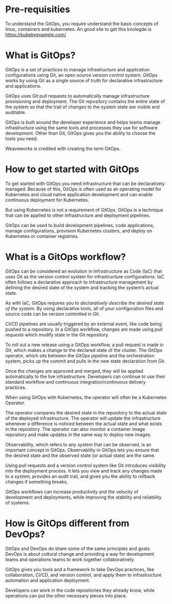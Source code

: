 # Pre-requisities
To understand the GitOps, you require understand the basis concepts of linux, containers and kubernetes. An good site to get this knolegde is https://kubebyexample.com/

# What is GitOps?
GitOps is a set of practices to manage infrastructure and application configurations using Git, an open source version control system. GitOps works by using Git as a single source of truth for declarative infrastructure and applications.

GitOps uses Git pull requests to automatically manage infrastructure provisioning and deployment. The Git repository contains the entire state of the system so that the trail of changes to the system state are visible and auditable.

GitOps is built around the developer experience and helps teams manage infrastructure using the same tools and processes they use for software development. Other than Git, GitOps gives you the ability to choose the tools you need.

Weaveworks is credited with creating the term GitOps.

# How to get started with GitOps
To get started with GitOps you need infrastructure that can be declaratively managed. Because of this, GitOps is often used as an operating model for Kubernetes and cloud native application development and can enable continuous deployment for Kubernetes.

But using Kubernetes is not a requirement of GitOps. GitOps is a technique that can be applied to other infrastructure and deployment pipelines.   

GitOps can be used to build development pipelines, code applications, manage configurations, provision Kubernetes clusters, and deploy on Kubernetes or container registries.

# What is a GitOps workflow?
GitOps can be considered an evolution in Infrastructure as Code (IaC) that uses Git as the version control system for infrastructure configurations. IaC often follows a declarative approach to infrastructure management by defining the desired state of the system and tracking the system’s actual state.

As with IaC, GitOps requires you to *declaratively describe the desired state of the system.* By using declarative tools, all of your configuration files and source code can be version controlled in Git.

CI/CD pipelines are usually triggered by an external event, like code being pushed to a repository. In a GitOps workflow, changes are made using *pull requests* which modify state in the Git repository. 

To roll out a new release using a GitOps workflow, a pull request is made in Git, which makes a change to the declared state of the cluster. The GitOps operator, which sits between the GitOps pipeline and the orchestration system, picks up the commit and pulls in the new state declaration from Git.   

Once the changes are approved and merged, they will be applied automatically to the live infrastructure. Developers can continue to use their standard workflow and continuous integration/continuous delivery practices. 

When using GitOps with Kubernetes, the operator will often be a Kubernetes Operator.

The operator compares the desired state in the repository to the actual state of the deployed infrastructure. The operator will update the infrastructure whenever a difference is noticed between the actual state and what exists in the repository. The operator can also monitor a container image repository and make updates in the same way to deploy new images.

Observability, which refers to any system that can be observed, is an important concept in GitOps. Observability in GitOps lets you ensure that the desired state and the observed state (or actual state) are the same. 

Using pull requests and a version control system like Git introduces visibility into the deployment process. It lets you view and track any changes made to a system, provides an audit trail, and gives you the ability to rollback changes if something breaks.

GitOps workflows can increase productivity and the velocity of development and deployments, while improving the stability and reliability of systems.

# How is GitOps different from DevOps?
GitOps and DevOps do share some of the same principles and goals. DevOps is about cultural change and providing a way for development teams and operations teams to work together collaboratively.

GitOps gives you tools and a framework to take DevOps practices, like collaboration, CI/CD, and version control, and apply them to infrastructure automation and application deployment. 

Developers can work in the code repositories they already know, while operations can put the other necessary pieces into place.
